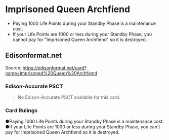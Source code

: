 # Imprisoned Queen Archfiend

*   Paying 1000 Life Points during your Standby Phase is a maintenance cost.
*   If your Life Points are 1000 or less during your Standby Phase, you cannot pay for "Imprisoned Queen Archfiend" so it is destroyed.

## Edisonformat.net

Source: https://edisonformat.net/card?name=Imprisoned%20Queen%20Archfiend

### Edison-Accurate PSCT

> No Edison-Accurate PSCT available for this card.

### Card Rulings

●Paying 1000 Life Points during your Standby Phase is a maintenance cost.
●If your Life Points are 1000 or less during your Standby Phase, you can't pay for Imprisoned Queen Archfiend so it is destroyed.
            